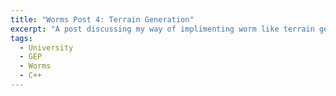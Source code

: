 ```yaml
---
title: "Worms Post 4: Terrain Generation"
excerpt: "A post discussing my way of implimenting worm like terrain generation"
tags: 
  - University
  - GEP
  - Worms
  - C++
---
```


 